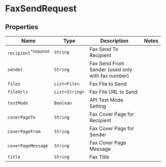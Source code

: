 

# FaxSendRequest



## Properties

| Name | Type | Description | Notes |
|------------ | ------------- | ------------- | -------------|
| `recipient`<sup>*_required_</sup> | ```String``` |  Fax Send To Recipient  |  |
| `sender` | ```String``` |  Fax Send From Sender (used only with fax number)  |  |
| `files` | ```List<File>``` |  Fax File to Send  |  |
| `fileUrls` | ```List<String>``` |  Fax File URL to Send  |  |
| `testMode` | ```Boolean``` |  API Test Mode Setting  |  |
| `coverPageTo` | ```String``` |  Fax Cover Page for Recipient  |  |
| `coverPageFrom` | ```String``` |  Fax Cover Page for Sender  |  |
| `coverPageMessage` | ```String``` |  Fax Cover Page Message  |  |
| `title` | ```String``` |  Fax Title  |  |



